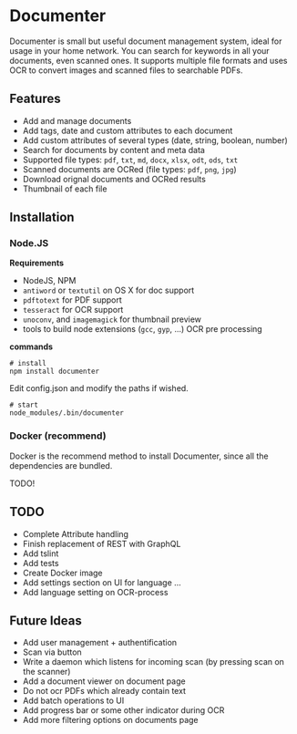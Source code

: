 # Documenter

Documenter is small but useful document management system, ideal for usage in your home network. You can search for keywords in all your documents, even scanned ones. It supports multiple file formats and uses OCR to convert images and scanned files to searchable PDFs.

## Features

- Add and manage documents
- Add tags, date and custom attributes to each document
- Add custom attributes of several types (date, string, boolean, number)
- Search for documents by content and meta data
- Supported file types: `pdf`, `txt`, `md`, `docx`, `xlsx`, `odt`, `ods`, `txt`
- Scanned documents are OCRed (file types: `pdf`, `png`, `jpg`)
- Download orignal documents and OCRed results
- Thumbnail of each file

## Installation

### Node.JS

**Requirements**

- NodeJS, NPM
- `antiword` or `textutil` on OS X for doc support
- `pdftotext` for PDF support
- `tesseract` for OCR support
- `unoconv`, and `imagemagick` for thumbnail preview
- tools to build node extensions (`gcc`, `gyp`, ...) OCR pre processing

**commands**

	# install
	npm install documenter 

Edit config.json and modify the paths if wished.

	# start
	node_modules/.bin/documenter 

### Docker (recommend)

Docker is the recommend method to install Documenter, since all the dependencies are bundled.

TODO!



## TODO

- Complete Attribute handling
- Finish replacement of REST with GraphQL
- Add tslint
- Add tests
- Create Docker image
- Add settings section on UI for language ...
- Add language setting on OCR-process

## Future Ideas
- Add user management + authentification
- Scan via button
- Write a daemon which listens for incoming scan (by pressing scan on the scanner)
- Add a document viewer on document page
- Do not ocr PDFs which already contain text
- Add batch operations to UI
- Add progress bar or some other indicator during OCR
- Add more filtering options on documents page
